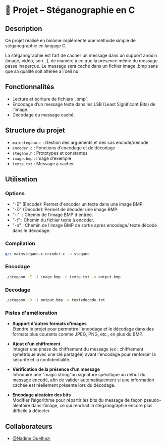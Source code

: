 # 🔐 Projet – Stéganographie en C

## Description
Ce projet réalisé en binôme implémente une méthode simple de stéganographie en langage C.

La stéganographie est l’art de cacher un message dans un support anodin (image, vidéo, son…), de manière à ce que la présence même du message passe inaperçue.
Le message sera caché dans un fichier image .bmp sans que sa qualité soit altérée à l'oeil nu.


## Fonctionnalités

- Lecture et écriture de fichiers '.bmp'.
- Encodage d’un message texte dans les LSB (Least Significant Bits) de l’image.
- Décodage du message caché.

## Structure du projet

- `mainstegano.c` : Gestion des arguments et des cas encode/decode  
- `encoder.c` : Fonctions d'encodage et de décodage  
- `stegano.h` : Prototypes et constantes  
- `image.bmp` : Image d'exemple  
- `texte.txt` : Message à cacher

##  Utilisation

### Options 
+ "-E" (Encode): Permet d'encoder un texte dans une image BMP.
+ "-D" (Decode): Permet de décoder une image BMP.
+ "-i" <image> : Chemin de l'image BMP d'entrée.
+ "-t" <texte> : Chemin du fichier texte à encoder.
+ "-o" <output> : Chemin de l'image BMP de sortie après encodage/ texte décodé dans le décodage.

### Compilation

```bash
gcc mainstegano.c encoder.c -o stegano
```
### Encodage
```bash
./stegano -E -i image.bmp -t texte.txt -o output.bmp
```


### Decodage 
```bash
./stegano -D -i output.bmp -o textedecode.txt
```

### Pistes d'amélioration

- **Support d'autres formats d'images**  
  Étendre le projet pour permettre l'encodage et le décodage dans des formats plus courants comme JPEG, PNG, etc., en plus du BMP.

- **Ajout d'un chiffrement**  
  Intégrer une phase de chiffrement du message (ex : chiffrement symétrique avec une clé partagée) avant l'encodage pour renforcer la sécurité et la confidentialité.

- **Vérification de la présence d’un message**  
  Introduire une "magic string"ou signature spécifique au début du message encodé, afin de valider automatiquement si une information cachée est réellement présente lors du décodage.

- **Encodage aléatoire des bits**  
  Modifier l’algorithme pour répartir les bits du message de façon pseudo-aléatoire dans l’image, ce qui rendrait la stéganographie encore plus difficile à détecter.


## Collaborateurs

- [@Nadine Ouelhazi](https://www.linkedin.com/in/nadine-ouelhazi/)






